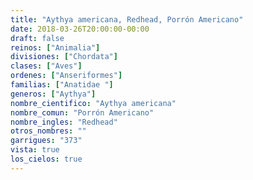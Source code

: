 ```yaml
---
title: "Aythya americana, Redhead, Porrón Americano"
date: 2018-03-26T20:00:00-00:00
draft: false
reinos: ["Animalia"]
divisiones: ["Chordata"]
clases: ["Aves"]
ordenes: ["Anseriformes"]
familias: ["Anatidae "]
generos: ["Aythya"]
nombre_cientifico: "Aythya americana"
nombre_comun: "Porrón Americano"
nombre_ingles: "Redhead"
otros_nombres: ""
garrigues: "373"
vista: true
los_cielos: true
---
```

